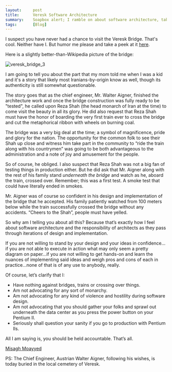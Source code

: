 ```yaml
---
layout:     post
title:      Veresk Software Architecture
summary:    Soapbox alert; I ramble on about software architecture, taking notes from historical monarchs.
tags:       [Blog]
---
```


I suspect you have never had a chance to visit the Veresk Bridge. That's cool. Neither have I. But humor me please and take a peek at it [here](https://en.wikipedia.org/wiki/Veresk_Bridge).

Here is a slightly better-than-Wikipedia picture of the bridge:

![veresk_bridge_3](https://cloud.githubusercontent.com/assets/1205228/18591877/b70c9152-7c49-11e6-9f97-f3b576b7b9fd.jpg)

I am going to tell you about the part that my mom told me when I was a kid and it's a story that likely most Iranians-by-origin know as well, though its authenticity is still somewhat questionable.

The story goes that as the chief engineer, Mr. Walter Aigner, finished the architecture work and once the bridge construction was fully ready to be "tested", he called upon Reza Shah (the head monarch of Iran at the time) to come visit the beauty in all its glory. He did also request that Reza Shah must have the honor of boarding the very first train ever to cross the bridge and cut the metaphorical ribbon with wheels on burning coal.

The bridge was a very big deal at the time; a symbol of magnificence, pride and glory for the nation. The opportunity for the common folk to see their Shah up close and witness him take part in the community to “ride the train along with his countrymen” was going to be both advantageous to the administration and a note of joy and amusement for the people.

So of course, he obliged. I also suspect that Reza Shah was not a big fan of testing things in production either. But he did ask that Mr. Aigner along with the rest of his family stand *underneath the bridge* and watch as he, aboard the train, crossed over. Remember; this was a first test. A smoke test that could have literally ended in smokes.

 Mr. Aigner was of course so confident in his design and implementation of the bridge that he accepted. His family patiently watched from 100 meters below while the train successfully crossed the bridge without any accidents. “Cheers to the Shah”, people must have yelled.

So why am I telling you about all this? Because that’s exactly how I feel about software architecture and the responsibility of architects as they pass through iterations of design and implementation.

If you are not willing to stand by your design and your ideas in confidence…if you are not able to execute in action what may only seem a pretty diagram on paper…if you are not willing to get hands-on and learn the nuances of implementing said ideas and weigh pros and cons of each in practice…none of that is of any use to anybody, really.

Of course, let’s clarify that I:

-	Have nothing against bridges, trains or crossing over things.
-	Am not advocating for any sort of monarchy.
-	Am not advocating for any kind of violence and hostility during software design.
-	Am not advocating that you should gather your folks and sprawl out underneath the data center as you press the power button on your Pentium II.
- Seriously shall question your sanity if you go to production with Pentium IIs.

All I am saying is, you should be held accountable. That’s all.

[Misagh Moayyed](https://fawnoos.com)

PS: The Chief Engineer, Austrian Walter Aigner, following his wishes, is today buried in the local cemetery of Veresk. 
